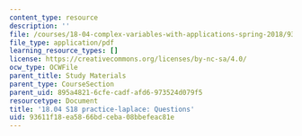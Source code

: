 ```yaml
---
content_type: resource
description: ''
file: /courses/18-04-complex-variables-with-applications-spring-2018/93611f18ea5866bdceba08bbefeac81e_MIT18_04S18_practice-laplace.pdf
file_type: application/pdf
learning_resource_types: []
license: https://creativecommons.org/licenses/by-nc-sa/4.0/
ocw_type: OCWFile
parent_title: Study Materials
parent_type: CourseSection
parent_uid: 895a4821-6cfe-cadf-afd6-973524d079f5
resourcetype: Document
title: '18.04 S18 practice-laplace: Questions'
uid: 93611f18-ea58-66bd-ceba-08bbefeac81e
---
```

